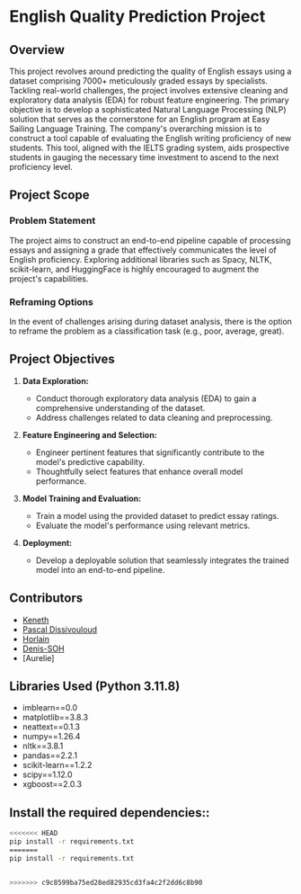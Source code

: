 # English Quality Prediction Project

## Overview

This project revolves around predicting the quality of English essays using a dataset comprising 7000+ meticulously graded essays by specialists. Tackling real-world challenges, the project involves extensive cleaning and exploratory data analysis (EDA) for robust feature engineering. The primary objective is to develop a sophisticated Natural Language Processing (NLP) solution that serves as the cornerstone for an English program at Easy Sailing Language Training. The company's overarching mission is to construct a tool capable of evaluating the English writing proficiency of new students. This tool, aligned with the IELTS grading system, aids prospective students in gauging the necessary time investment to ascend to the next proficiency level.

## Project Scope

### Problem Statement
The project aims to construct an end-to-end pipeline capable of processing essays and assigning a grade that effectively communicates the level of English proficiency. Exploring additional libraries such as Spacy, NLTK, scikit-learn, and HuggingFace is highly encouraged to augment the project's capabilities.

### Reframing Options
In the event of challenges arising during dataset analysis, there is the option to reframe the problem as a classification task (e.g., poor, average, great).

## Project Objectives

1. **Data Exploration:**
   - Conduct thorough exploratory data analysis (EDA) to gain a comprehensive understanding of the dataset.
   - Address challenges related to data cleaning and preprocessing.

2. **Feature Engineering and Selection:**
   - Engineer pertinent features that significantly contribute to the model's predictive capability.
   - Thoughtfully select features that enhance overall model performance.

3. **Model Training and Evaluation:**
   - Train a model using the provided dataset to predict essay ratings.
   - Evaluate the model's performance using relevant metrics.

4. **Deployment:**
   - Develop a deployable solution that seamlessly integrates the trained model into an end-to-end pipeline.

## Contributors

- [Keneth](https://github.com/kenneth6370)
- [Pascal Dissivouloud](https://github.com/Pascal-Dissi)
- [Horlain](https://github.com/Horlain)
- [Denis-SOH](https://github.com/Denis-SOH)
- [Aurelie]

## Libraries Used (Python 3.11.8)

- imblearn==0.0
- matplotlib==3.8.3
- neattext==0.1.3
- numpy==1.26.4
- nltk==3.8.1
- pandas==2.2.1
- scikit-learn==1.2.2
- scipy==1.12.0
- xgboost==2.0.3

## Install the required dependencies::
   ```bash
<<<<<<< HEAD
   pip install -r requirements.txt
=======
   pip install -r requirements.txt


>>>>>>> c9c8599ba75ed28ed82935cd3fa4c2f2dd6c8b90
